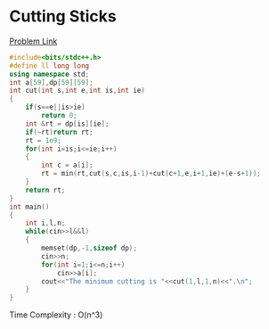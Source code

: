 # Cutting Sticks

[Problem Link](https://vjudge.net/problem/UVA-10003)

```cpp
#include<bits/stdc++.h>
#define ll long long
using namespace std;
int a[59],dp[59][59];
int cut(int s,int e,int is,int ie)
{
    if(s==e||is>ie)
        return 0;
    int &rt = dp[is][ie];
    if(~rt)return rt;
    rt = 1e9;
    for(int i=is;i<=ie;i++)
    {
        int c = a[i];
        rt = min(rt,cut(s,c,is,i-1)+cut(c+1,e,i+1,ie)+(e-s+1));
    }
    return rt;
}
int main()
{
    int i,l,n;
    while(cin>>l&&l)
    {
        memset(dp,-1,sizeof dp);
        cin>>n;
        for(int i=1;i<=n;i++)
            cin>>a[i];
        cout<<"The minimum cutting is "<<cut(1,l,1,n)<<".\n";
    }
}
```
Time Complexity : O(n^3)
